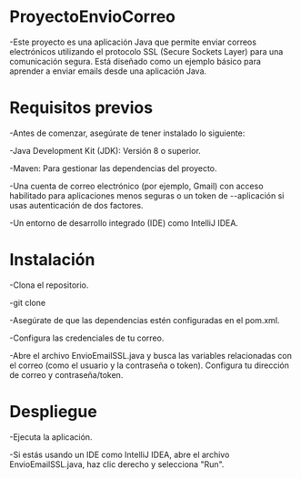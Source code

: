 # ProyectoEnvioCorreo
 
-Este proyecto es una aplicación Java que permite enviar correos electrónicos utilizando el protocolo SSL (Secure Sockets Layer) para una comunicación segura. Está diseñado como un ejemplo básico para aprender a enviar emails desde una aplicación Java.

# Requisitos previos

-Antes de comenzar, asegúrate de tener instalado lo siguiente:

-Java Development Kit (JDK): Versión 8 o superior.

-Maven: Para gestionar las dependencias del proyecto.

-Una cuenta de correo electrónico (por ejemplo, Gmail) con acceso habilitado para aplicaciones menos seguras o un token de --aplicación si usas autenticación de dos factores.

-Un entorno de desarrollo integrado (IDE) como IntelliJ IDEA.


# Instalación

-Clona el repositorio.

-git clone <URL-del-repositorio>

-Asegúrate de que las dependencias estén configuradas en el pom.xml.

-Configura las credenciales de tu correo.

-Abre el archivo EnvioEmailSSL.java y busca las variables relacionadas con el correo (como el usuario y la contraseña o token). Configura tu dirección de correo y contraseña/token.

# Despliegue

-Ejecuta la aplicación.

-Si estás usando un IDE como IntelliJ IDEA, abre el archivo EnvioEmailSSL.java, haz clic derecho y selecciona "Run".


